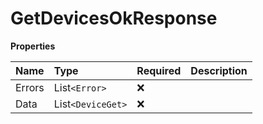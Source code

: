 # GetDevicesOkResponse

**Properties**

| Name   | Type              | Required | Description |
| :----- | :---------------- | :------- | :---------- |
| Errors | List`<Error>`     | ❌       |             |
| Data   | List`<DeviceGet>` | ❌       |             |

<!-- This file was generated by liblab | https://liblab.com/ -->

